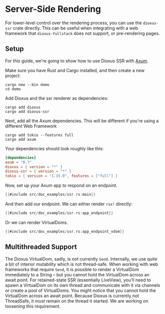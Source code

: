 # Server-Side Rendering

For lower-level control over the rendering process, you can use the `dioxus-ssr` crate directly. This can be useful when integrating with a web framework that `dioxus-fullstack` does not support, or pre-rendering pages.

## Setup

For this guide, we're going to show how to use Dioxus SSR with [Axum](https://docs.rs/axum/latest/axum/).

Make sure you have Rust and Cargo installed, and then create a new project:

```shell
cargo new --bin demo
cd demo
```

Add Dioxus and the ssr renderer as dependencies:

```shell
cargo add dioxus
cargo add dioxus-ssr
```

Next, add all the Axum dependencies. This will be different if you're using a different Web Framework

```
cargo add tokio --features full
cargo add axum
```

Your dependencies should look roughly like this:

```toml
[dependencies]
axum = "0.7"
dioxus = { version = "*" }
dioxus-ssr = { version = "*" }
tokio = { version = "1.15.0", features = ["full"] }
```

Now, set up your Axum app to respond on an endpoint.

```rust
{{#include src/doc_examples/ssr.rs:main}}
```

And then add our endpoint. We can either render `rsx!` directly:

```rust
{{#include src/doc_examples/ssr.rs:app_endpoint}}
```

Or we can render VirtualDoms.

```rust
{{#include src/doc_examples/ssr.rs:app_endpoint_vdom}}
```

## Multithreaded Support

The Dioxus VirtualDom, sadly, is not currently `Send`. Internally, we use quite a bit of interior mutability which is not thread-safe.
When working with web frameworks that require `Send`, it is possible to render a VirtualDom immediately to a String – but you cannot hold the VirtualDom across an await point. For retained-state SSR (essentially LiveView), you'll need to spawn a VirtualDom on its own thread and communicate with it via channels or create a pool of VirtualDoms.
You might notice that you cannot hold the VirtualDom across an await point. Because Dioxus is currently not ThreadSafe, it _must_ remain on the thread it started. We are working on loosening this requirement.
